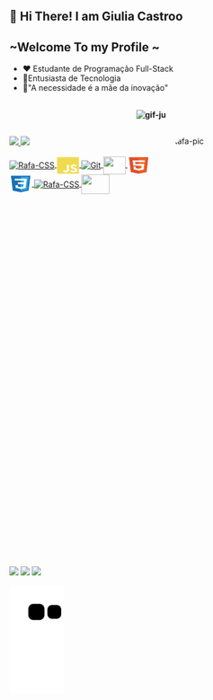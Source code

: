 ##  🎇 Hi There! I am Giulia Castroo

## ~Welcome To my Profile ~

  
  - ♥ Estudante de Programação Full-Stack
  - 🤖Entusiasta de Tecnologia
  - 👾"A necessidade é a mãe da inovação"

##
<h4 align="center">
<img align="center"  height="350"  alt="gif-ju" src="https://media.giphy.com/media/NKEt9elQ5cR68/giphy.gif">


##

  <a href="https://github.com/GiuliaCastroo">
  <img height="170em" src="https://github-readme-stats.vercel.app/api?username=GiuliaCastroo&show_icons=true&theme=radical&include_all_commits=true&count_private=true"/>
  <img height="170em" src="https://github-readme-stats.vercel.app/api/top-langs/?username=GiuliaCastroo&layout=compact&langs_count=7&theme=radical"/> </h4>
               
  <img align="right" alt="Rafa-pic" height="230"  width="230"  style="border-radius:55px;" src="https://media.giphy.com/media/9xu0njpOh25X1TPz42/giphy.gif">
  
 
</div>

<div style="display: inline_block"><br>
   <img align="center" alt="Rafa-CSS" height="30" width="40" src="https://cdn.jsdelivr.net/gh/devicons/devicon/icons/java/java-original.svg">
  <img align="center" alt="Rafa-Js" height="30" width="40" src="https://raw.githubusercontent.com/devicons/devicon/master/icons/javascript/javascript-plain.svg">
  <img align="center" alt="Git" height="40" width="40" src="https://cdn.jsdelivr.net/gh/devicons/devicon/icons/git/git-plain.svg"/>
  <img align="center" alt"angular" height="32" width="40" src="https://cdn.jsdelivr.net/gh/devicons/devicon/icons/angularjs/angularjs-plain.svg"/>
  <img align="center" alt="Rafa-HTML" height="30" width="40" src="https://raw.githubusercontent.com/devicons/devicon/master/icons/html5/html5-original.svg">
  <img align="center" alt="Rafa-CSS" height="30" width="40" src="https://raw.githubusercontent.com/devicons/devicon/master/icons/css3/css3-original.svg">
  <img align="center" alt="Rafa-CSS" height="30" width="40" src="https://cdn.jsdelivr.net/gh/devicons/devicon/icons/mysql/mysql-plain-wordmark.svg">
  <img align="center" alt"spring" height="35" width="50" src="https://cdn.jsdelivr.net/gh/devicons/devicon/icons/spring/spring-original.svg"/>
  <svg viewBox="0 0 128 128">
 
 
</div>
  
  ##
  
  <div>
 
  <a href="https://www.instagram.com/callme_castro/" target="_blank"><img src="https://img.shields.io/badge/-Instagram-%23E4405F?style=for-the-badge&logo=instagram&logoColor=white" target="_blank"></a>
 <a href="   " target="_blank"><img src="https://img.shields.io/badge/Discord-7289DA?style=for-the-badge&logo=discord&logoColor=white" target="_blank"></a> 
  <a href="https://www.linkedin.com/in/maria-giulia-castro-49485a1b3/" target="_blank"><img src="https://img.shields.io/badge/-LinkedIn-%230077B5?style=for-the-badge&logo=linkedin&logoColor=white" target="_blank"></a> 
 
  
  
  ![Snake animation](https://github.com/GiuliaCastroo/GiuliaCastroo/blob/output/github-contribution-grid-snake.svg)
    
  </div>
  
  
  
  
  
  
  
  
  
  
  
  
  
  
  
  
  
  
  
